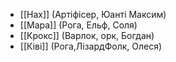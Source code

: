 -  [[Нах]] (Артіфісер, Юанті Максим)
-  [[Мара]] (Рога, Ельф, Соля)
-  [[Крокс]] (Варлок, орк, Богдан)
-  [[Ківі]] (Рога,ЛізардФолк, Олеся)